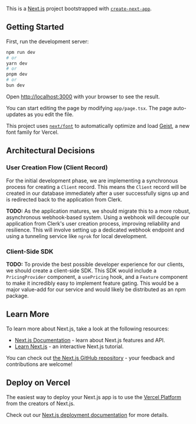 This is a [Next.js](https://nextjs.org) project bootstrapped with [`create-next-app`](https://nextjs.org/docs/app/api-reference/cli/create-next-app).

## Getting Started

First, run the development server:

```bash
npm run dev
# or
yarn dev
# or
pnpm dev
# or
bun dev
```

Open [http://localhost:3000](http://localhost:3000) with your browser to see the result.

You can start editing the page by modifying `app/page.tsx`. The page auto-updates as you edit the file.

This project uses [`next/font`](https://nextjs.org/docs/app/building-your-application/optimizing/fonts) to automatically optimize and load [Geist](https://vercel.com/font), a new font family for Vercel.

## Architectural Decisions

### User Creation Flow (Client Record)

For the initial development phase, we are implementing a synchronous process for creating a `Client` record. This means the `Client` record will be created in our database immediately after a user successfully signs up and is redirected back to the application from Clerk.

**TODO:** As the application matures, we should migrate this to a more robust, asynchronous webhook-based system. Using a webhook will decouple our application from Clerk's user creation process, improving reliability and resilience. This will involve setting up a dedicated webhook endpoint and using a tunneling service like `ngrok` for local development.

### Client-Side SDK

**TODO:** To provide the best possible developer experience for our clients, we should create a client-side SDK. This SDK would include a `PricingProvider` component, a `usePricing` hook, and a `Feature` component to make it incredibly easy to implement feature gating. This would be a major value-add for our service and would likely be distributed as an npm package.

## Learn More

To learn more about Next.js, take a look at the following resources:

- [Next.js Documentation](https://nextjs.org/docs) - learn about Next.js features and API.
- [Learn Next.js](https://nextjs.org/learn) - an interactive Next.js tutorial.

You can check out [the Next.js GitHub repository](https://github.com/vercel/next.js) - your feedback and contributions are welcome!

## Deploy on Vercel

The easiest way to deploy your Next.js app is to use the [Vercel Platform](https://vercel.com/new?utm_medium=default-template&filter=next.js&utm_source=create-next-app&utm_campaign=create-next-app-readme) from the creators of Next.js.

Check out our [Next.js deployment documentation](https://nextjs.org/docs/app/building-your-application/deploying) for more details.
